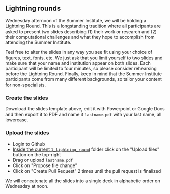 ## Lightning rounds

Wednesday afternoon of the Summer Institute, we will be holding a Lightning Round. This is a
longstanding tradition where all participants are asked to present two slides describing (1) their
work or research and (2) their computational challenges and what they hope to accomplish
from attending the Summer Institute.

Feel free to alter the slides in any way you see fit using your choice of figures, text, fonts, etc.
We just ask that you limit yourself to two slides and make sure that your name and institution
appear on both slides. Each participant will be limited to four minutes, so please consider
rehearsing before the Lightning Round. Finally, keep in mind that the Summer Institute
participants come from many different backgrounds, so tailor your content for non-specialists.

### Create the slides

Download the slides template above, edit it with Powerpoint or Google Docs and then
export it to PDF and name it `lastname.pdf` with your last name, all lowercase.

### Upload the slides

* Login to Github
* [Inside the current `1_lightning_round`](https://github.com/sdsc/sdsc-summer-institute-2018/tree/master/1_lightning_round) folder click on the "Upload files" button on the top-right
* Drag or upload `lastname.pdf` 
* Click on "Propose file change"
* Click on "Create Pull Request" 2 times until the pull request is finalized

We will concatenate all the slides into a single deck in alphabetic order on Wednesday at noon.
